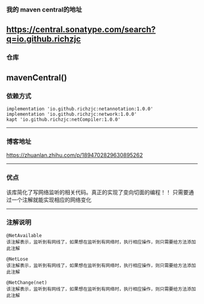 ### 我的 maven central的地址
https://central.sonatype.com/search?q=io.github.richzjc
---
### 仓库
mavenCentral()
---
### 依赖方式 
```
implementation 'io.github.richzjc:netannotation:1.0.0'
implementation 'io.github.richzjc:network:1.0.0'
kapt 'io.github.richzjc:netCompiler:1.0.0'
```
---
### 博客地址
https://zhuanlan.zhihu.com/p/1894702829630895262

---
### 优点
该库简化了写网络监听的相关代码。真正的实现了变向切面的编程！！
只需要通过一个注解就能实现相应的网络变化

---
### 注解说明

```
@NetAvailable
该注解表示，监听到有网线了，如果想在监听到有网络时，执行相应操作，则只需要给方法添加此注解

@NetLose
该注解表示，监听到有网线了，如果想在监听到有网络时，执行相应操作，则只需要给方法添加此注解

@NetChange(net)
该注解表示，监听到有网线了，如果想在监听到有网络时，执行相应操作，则只需要给方法添加此注解

```
